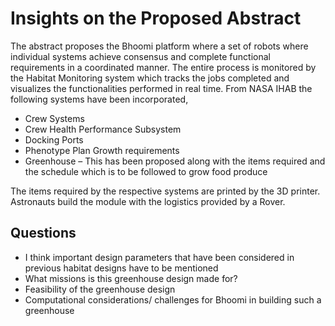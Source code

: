 # Insights on the Proposed Abstract

The abstract proposes the Bhoomi platform where a set of robots where individual systems achieve consensus and complete functional requirements in a coordinated manner. The entire process is monitored by the Habitat Monitoring system which tracks the jobs completed and visualizes the functionalities performed in real time.
From NASA IHAB the following systems have been incorporated,

- Crew Systems
- Crew Health Performance Subsystem
- Docking Ports
- Phenotype Plan Growth requirements
- Greenhouse – This has been proposed along with the items required and the schedule which is to be followed to grow food produce

The items required by the respective systems are printed by the 3D printer. Astronauts build the module with the logistics provided by a Rover.

## Questions

- I think important design parameters that have been considered in previous habitat designs have to be mentioned
- What missions is this greenhouse design made for?
- Feasibility of the greenhouse design
- Computational considerations/ challenges for Bhoomi in building such a greenhouse